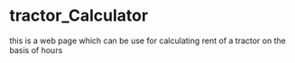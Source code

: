 # tractor_Calculator
this is a web page which can be use for calculating rent of a tractor on the basis of hours

